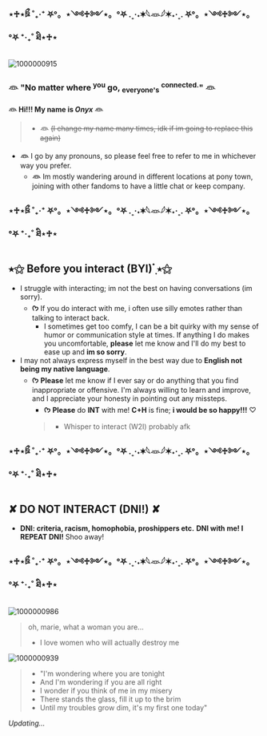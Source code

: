 ### ⋆♱⋆ཋྀ ˚₊‧⁺ ⛧°。⋆༺♱༻⋆。°⛧ .˳·˖✶𓆩𓁺𓆪✶˖·˳. ⛧°。⋆༺♱༻⋆。°⛧ ⁺‧₊˚ ཐི⋆♱⋆

![1000000915](https://github.com/ennuivoid/ennuivoid/assets/171761163/2fa2c7a9-55e1-4143-b2d5-3dfe94925ad6)

###  𓁻 "No matter where <sup>you</sup> go, <sub>everyone's</sub> <sup>connected.</sup>"  𓁻

**𓁻 Hi!!! My name is _Onyx_ 𓁻**
> - **𓁻** ~~(I change my name many times, idk if im going to replace this again)~~
  - **𓁻** I go by any pronouns, so please feel free to refer to me in whichever way you prefer.
     - **𓁻** Im mostly wandering around in different locations at pony town, joining with other fandoms to have a little chat or keep company.

### ⋆♱⋆ཋྀ ˚₊‧⁺ ⛧°。⋆༺♱༻⋆。°⛧ .˳·˖✶𓆩𓁺𓆪✶˖·˳. ⛧°。⋆༺♱༻⋆。°⛧ ⁺‧₊˚ ཐི⋆♱⋆

## ⭑⚝ Before you interact (BYI) ๋࣭ ⭑⚝ 

- I struggle with interacting; im not the best on having conversations (im sorry).
  - **ᡣ𐭩** If you do interact with me, i often use silly emotes rather than talking to interact back.
    - I sometimes get too comfy, I can be a bit quirky with my sense of humor or communication style at times. If anything I do makes you uncomfortable, **please** let me know and I'll do my best to ease up and **im so sorry**.
- I may not always express myself in the best way due to **English not being my native language**.
  - **ᡣ𐭩** **Please** let me know if I ever say or do anything that you find inappropriate or offensive. I'm always willing to learn and improve, and I appreciate your honesty in pointing out any missteps.
    - **ᡣ𐭩** **Please** do **INT** with me! **C+H** is fine; **i would be so happy!!!** ♡
     > - Whisper to interact (W2I) probably afk

### ⋆♱⋆ཋྀ ˚₊‧⁺ ⛧°。⋆༺♱༻⋆。°⛧ .˳·˖✶𓆩𓁺𓆪✶˖·˳. ⛧°。⋆༺♱༻⋆。°⛧ ⁺‧₊˚ ཐི⋆♱⋆

## ✘ DO NOT INTERACT (DNI!) ✘

- **DNI: criteria, racism, homophobia, proshippers etc.** **DNI with me! I REPEAT DNI!** Shoo away!

### ⋆♱⋆ཋྀ ˚₊‧⁺ ⛧°。⋆༺♱༻⋆。°⛧ .˳·˖✶𓆩𓁺𓆪✶˖·˳. ⛧°。⋆༺♱༻⋆。°⛧ ⁺‧₊˚ ཐི⋆♱⋆

![1000000986](https://github.com/ennuivoid/ennuivoid/assets/171761163/22db1f4c-14de-4f44-bae9-f5343d8bc7a4)
> oh, marie, what a woman you are... 
> - I love women who will actually destroy me
  

  




![1000000939](https://github.com/ennuivoid/ennuivoid/assets/171761163/e0b0ae7e-30a4-42d0-b7d9-c8ca15d4b85d)

> - "I'm wondering where you are tonight
> - And I'm wondering if you are all right
> - I wonder if you think of me in my misery
> - There stands the glass, fill it up to the brim
> - Until my troubles grow dim, it's my first one today"




_Updating..._

